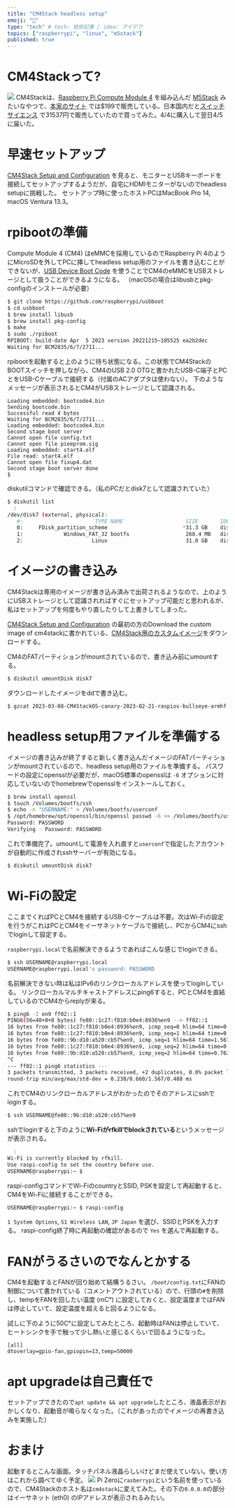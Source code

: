 ```yaml
---
title: "CM4Stack headless setup"
emoji: "🍓"
type: "tech" # tech: 技術記事 / idea: アイデア
topics: ["raspberrypi", "linux", "m5stack"]
published: true
---
```

# CM4Stackって?

![](/images/6f958d5312b8ad/IMG_2619.jpeg)
CM4Stackは、[Raspberry Pi Compute Module 4](https://www.raspberrypi.com/products/compute-module-4/) を組み込んだ [M5Stack](https://m5stack.com) みたいなやつで、[本家のサイト](https://shop.m5stack.com/collections/m5-controllers/products/m5stack-cm4stack-development-kit-cm4104032?variant=43837163536641) では$199で販売している。日本国内だと[スイッチサイエンス](https://www.switch-science.com/products/8863) で31537円で販売していたので買ってみた。4/4に購入して翌日4/5に届いた。

# 早速セットアップ

[CM4Stack Setup and Configuration](https://docs.m5stack.com/en/quick_start/cm4stack/arduino) を見ると、モニターとUSBキーボードを接続してセットアップするようだが、自宅にHDMIモニターがないのでheadless setupに挑戦した。
セットアップ時に使ったホストPCはMacBook Pro 14, macOS Ventura 13.3。

# rpibootの準備

Compute Module 4 (CM4) はeMMCを採用しているのでRaspberry Pi 4のようにMicroSDを外してPCに挿してheadless setup用のファイルを書き込むことができないが、[USB Device Boot Code](https://github.com/raspberrypi/usbboot) を使うことでCM4のeMMCをUSBストレージとして扱うことができるようになる。
（macOSの場合はlibusbとpkg-configのインストールが必要）

```sh
$ git clone https://github.com/raspberrypi/usbboot
$ cd usbboot
$ brew install libusb
$ brew install pkg-config
$ make
$ sudo ./rpiboot
RPIBOOT: build-date Apr  5 2023 version 20221215~105525 ea2b2dec
Waiting for BCM2835/6/7/2711...
```

rpibootを起動すると上のように待ち状態になる。この状態でCM4StackのBOOTスイッチを押しながら、CM4のUSB 2.0 OTGと書かれたUSB-C端子とPCとをUSB-Cケーブルで接続する（付属のACアダプタは使わない）。
下のようなメッセージが表示されるとCM4がUSBストレージとして認識される。

```
Loading embedded: bootcode4.bin
Sending bootcode.bin
Successful read 4 bytes
Waiting for BCM2835/6/7/2711...
Loading embedded: bootcode4.bin
Second stage boot server
Cannot open file config.txt
Cannot open file pieeprom.sig
Loading embedded: start4.elf
File read: start4.elf
Cannot open file fixup4.dat
Second stage boot server done
$
```

diskutilコマンドで確認できる。（私のPCだとdisk7として認識されていた）

```sh
$ diskutil list
  :
/dev/disk7 (external, physical):
   #:                       TYPE NAME                    SIZE       IDENTIFIER
   0:     FDisk_partition_scheme                        *31.3 GB    disk7
   1:             Windows_FAT_32 bootfs                  268.4 MB   disk7s1
   2:                      Linux                         31.0 GB    disk7s2
```

# イメージの書き込み

CM4Stackは専用のイメージが書き込み済みで出荷されるようなので、上のようにUSBストレージとして認識されればすぐにセットアップ可能だと思われるが、私はセットアップを何度もやり直したりして上書きしてしまった。

[CM4Stack Setup and Configuration](https://docs.m5stack.com/en/quick_start/cm4stack/arduino) の最初の方のDownload the custom image of cm4stackに書かれている、[CM4Stack用のカスタムイメージ](https://m5stack.oss-cn-shenzhen.aliyuncs.com/cm4stack/cm4stack_images/canary/2023-03-08-CM4StackOS-canary-2023-02-21-raspios-bullseye-armhf.gz)をダウンロードする。

CM4のFATパーティションがmountされているので、書き込み前にumountする。
```sh
$ diskutil umountDisk disk7
```

ダウンロードしたイメージをddで書き込む。

```sh
$ gzcat 2023-03-08-CM4StackOS-canary-2023-02-21-raspios-bullseye-armhf.gz | sudo dd of=/dev/rdisk7 bs=1M
```

# headless setup用ファイルを準備する

イメージの書き込みが終了すると新しく書き込んだイメージのFATパーティションがmountされているので、headless setup用のファイルを準備する。
パスワードの設定にopensslが必要だが、macOS標準のopensslは `-6` オプションに対応していないのでhomebrewでopensslをインストールしておく。

```sh
$ brew install openssl
$ touch /Volumes/bootfs/ssh
$ echo -n "USERNAME:" > /Volumes/bootfs/userconf
$ /opt/homebrew/opt/openssl/bin/openssl passwd -6 >> /Volumes/bootfs/userconf
Password: PASSWORD
Verifying - Password: PASSWORD
```

これで準備完了。umountして電源を入れ直すと`userconf`で指定したアカウントが自動的に作成されsshサーバーが有効になる。

```sh
$ diskutil umountDisk disk7
```

# Wi-Fiの設定

ここまでくればPCとCM4を接続するUSB-Cケーブルは不要。次はWi-Fiの設定を行うがこれはPCとCM4をイーサネットケーブルで接続し、PCからCM4にsshでloginして設定する。

`raspberrypi.local`で名前解決できるようであればこんな感じでloginできる。

```sh
$ ssh USERNAME@raspberrypi.local
USERNAME@raspberrypi.local's password: PASSWORD
```

名前解決できない時は私はIPv6のリンクローカルアドレスを使ってloginしている。
リンクローカルマルチキャストアドレスにping6すると、PCとCM4を直結しているのでCM4からreplyが来る。

```sh
$ ping6 -I en9 ff02::1
PING6(56=40+8+8 bytes) fe80::1c27:f810:b0e4:8936%en9 --> ff02::1
16 bytes from fe80::1c27:f810:b0e4:8936%en9, icmp_seq=0 hlim=64 time=0.230 ms
16 bytes from fe80::1c27:f810:b0e4:8936%en9, icmp_seq=1 hlim=64 time=0.419 ms
16 bytes from fe80::9b:d10:a520:cb57%en9, icmp_seq=1 hlim=64 time=1.567 ms
16 bytes from fe80::1c27:f810:b0e4:8936%en9, icmp_seq=2 hlim=64 time=0.321 ms
16 bytes from fe80::9b:d10:a520:cb57%en9, icmp_seq=2 hlim=64 time=0.763 ms
^C
--- ff02::1 ping6 statistics ---
3 packets transmitted, 3 packets received, +2 duplicates, 0.0% packet loss
round-trip min/avg/max/std-dev = 0.230/0.660/1.567/0.488 ms
```

これでCM4のリンクローカルアドレスがわかったのでそのアドレスにsshでloginする。

```sh
$ ssh USERNAME@fe80::9b:d10:a520:cb57%en9
```

sshでloginすると下のように**Wi-Fiがrfkillでblockされている**というメッセージが表示される。

```sh
  :
Wi-Fi is currently blocked by rfkill.
Use raspi-config to set the country before use.
USERNAME@raspberrypi:~ $
```

raspi-configコマンドでWi-FiのcountryとSSID, PSKを設定して再起動すると、CM4をWi-Fiに接続することができる。

```sh
USERNAME@raspberrypi:~ $ raspi-config
```

`1 System Options`, `S1 Wireless LAN`, `JP Japan` を選び、SSIDとPSKを入力する。
raspi-config終了時に再起動の確認があるので `Yes` を選んで再起動する。

# FANがうるさいのでなんとかする

CM4を起動するとFANが回り始めて結構うるさい。
`/boot/config.txt`にFANの制御について書かれている（コメントアウトされている）ので、行頭の`#`を削除し、tempをFANを回したい温度 (mC°) に設定しておくと、設定温度まではFANは停止していて、設定温度を超えると回るようになる。

試しに下のように50C°に設定してみたところ、起動時はFANは停止していて、ヒートシンクを手で触って少し熱いと感じるくらいで回るようになった。

```
[all]
dtoverlay=gpio-fan,gpiopin=13,temp=50000
```

# apt upgradeは自己責任で

セットアップできたので`apt update && apt upgrade`したところ、液晶表示がおかしくなり、起動音が鳴らなくなった。（これがあったのでイメージの再書き込みを実施した）


# おまけ

起動するとこんな画面。タッチパネル液晶らしいけどまだ使えていない。使い方はこれから調べてゆく予定。
![](/images/6f958d5312b8ad/IMG_2625.jpeg)
Pi Zeroに`rasberrypi`という名前を使っているので、CM4Stackのホスト名は`cm4stack`に変えてみた。その下の`0.0.0.0`の部分はイーサネット (eth0) のIPアドレスが表示されるみたい。
